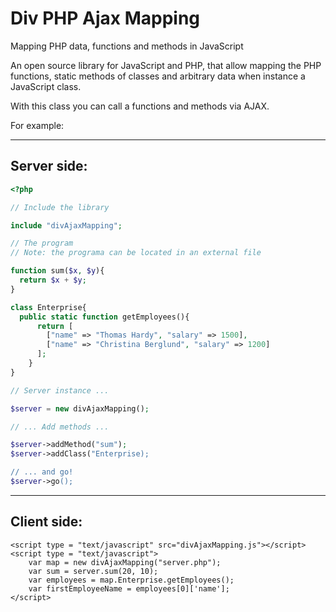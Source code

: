 # Div PHP Ajax Mapping

Mapping PHP data, functions and methods in JavaScript

An open source library for JavaScript and PHP, that 
allow mapping the PHP functions, static methods of classes and 
arbitrary data when instance a JavaScript class. 

With this class you can call a functions and methods via AJAX. 

For example:

--------------------------------------------
Server side:
--------------------------------------------
```php
<?php

// Include the library 

include "divAjaxMapping"; 

// The program 
// Note: the programa can be located in an external file 

function sum($x, $y){
  return $x + $y; 
}

class Enterprise{
  public static function getEmployees(){
      return [
        ["name" => "Thomas Hardy", "salary" => 1500],  
        ["name" => "Christina Berglund", "salary" => 1200] 
      ];  
    } 
}

// Server instance ...

$server = new divAjaxMapping(); 

// ... Add methods ...

$server->addMethod("sum"); 
$server->addClass("Enterprise); 

// ... and go!
$server->go(); 

```

--------------------------------------------
Client side:
--------------------------------------------
```xhtml
<script type = "text/javascript" src="divAjaxMapping.js"></script>
<script type = "text/javascript">
    var map = new divAjaxMapping("server.php");
    var sum = server.sum(20, 10);
    var employees = map.Enterprise.getEmployees();
    var firstEmployeeName = employees[0]['name'];
</script>
```
